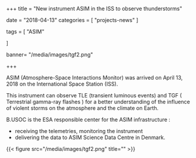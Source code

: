 +++
title = "New instrument ASIM in the ISS to observe thunderstorms"


date = "2018-04-13"
categories = [
    "projects-news" 
]

tags = [
    "ASIM"
  
]


banner= "/media/images/tgf2.png"


+++

ASIM (Atmosphere-Space Interactions Monitor) was arrived on April 13, 2018 on the International Space Station (ISS).  


This instrument can observe TLE (transient luminous events) and TGF ( Terrestrial gamma-ray flashes )  for a better understanding of the influence of violent storms on the atmosphere and the climate on Earth. 


B.USOC is the ESA responsible center for the ASIM infrastructure : 

- receiving the telemetries, monitoring the instrument
- delivering the data to ASIM Science Data Centre in Denmark.


{{< figure src="/media/images/tgf2.png" title="" >}}






